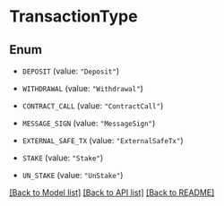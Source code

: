 # TransactionType

## Enum


* `DEPOSIT` (value: `"Deposit"`)

* `WITHDRAWAL` (value: `"Withdrawal"`)

* `CONTRACT_CALL` (value: `"ContractCall"`)

* `MESSAGE_SIGN` (value: `"MessageSign"`)

* `EXTERNAL_SAFE_TX` (value: `"ExternalSafeTx"`)

* `STAKE` (value: `"Stake"`)

* `UN_STAKE` (value: `"UnStake"`)


[[Back to Model list]](../README.md#documentation-for-models) [[Back to API list]](../README.md#documentation-for-api-endpoints) [[Back to README]](../README.md)


